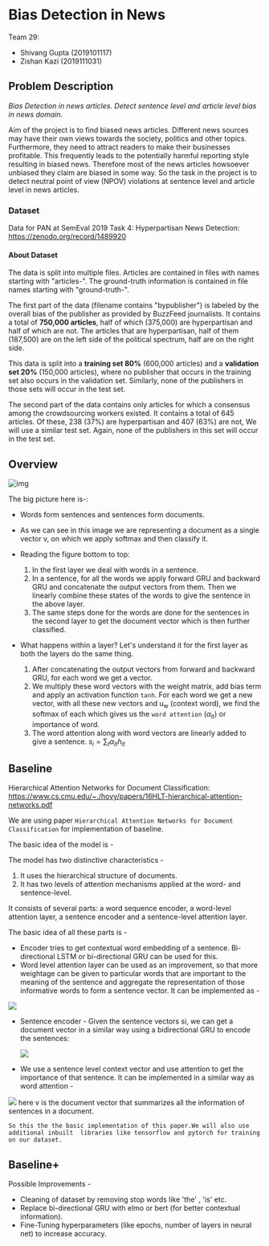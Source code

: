 # Bias Detection in News
Team 29: 
- Shivang Gupta (2019101117)
- Zishan Kazi (2019111031)

## Problem Description
*Bias Detection in news articles. Detect sentence level and article level bias in news domain.*

Aim of the project is to find biased news articles. Different news sources may have their own views towards the society, politics and other topics. Furthermore, they need to attract readers to make their businesses profitable. This frequently leads to the potentially harmful reporting style resulting in biased news. Therefore most of the news articles howsoever unbiased they claim are biased in some way. So the task in the project is to detect neutral point of view (NPOV) violations at sentence level and article level in news articles.

### Dataset
Data for PAN at SemEval 2019 Task 4: Hyperpartisan News Detection:
https://zenodo.org/record/1489920

#### About Dataset
The data is split into multiple files. Articles are contained in files with names starting with "articles-". The ground-truth information is contained in file names starting with "ground-truth-".

The first part of the data (filename contains "bypublisher") is labeled by the overall bias of the publisher as provided by BuzzFeed journalists. It contains a total of **750,000 articles**, half of which (375,000) are hyperpartisan and half of which are not. The articles that are hyperpartisan, half of them (187,500) are on the left side of the political spectrum, half are on the right side. 

This data is split into a **training set 80%** (600,000 articles) and a **validation set 20%** (150,000 articles), where no publisher that occurs in the training set also occurs in the validation set. Similarly, none of the publishers in those sets will occur in the test set.

The second part of the data contains only articles for which a consensus among the crowdsourcing workers existed. It contains a total of 645 articles. Of these, 238 (37%) are hyperpartisan and 407 (63%) are not, We will use a similar test set. Again, none of the publishers in this set will occur in the test set.

## Overview
![img](https://i.imgur.com/jj7afu7.png)
<!-- ![img](https://i.imgur.com/RPc9rs0.png) -->

The big picture here is-:
- Words form sentences and sentences form documents.

- As we can see in this image we are representing a document as a single vector v, on which we apply softmax and then classify it.
- Reading the figure bottom to top:
    1. In the first layer we deal with words in a sentence.
    2. In a sentence, for all the words we apply forward GRU and backward GRU and concatenate the output vectors from them. Then we linearly combine these states of the words to give the sentence in the above layer.
    4. The same steps done for the words are done for the sentences in the second layer to get the document vector which is then further classified.
- What happens within a layer?
    Let's understand it for the first layer as both the layers do the same thing.
    1. After concatenating the output vectors from forward and backward GRU, for each word we get a vector.
    2. We multiply these word vectors with the weight matrix, add bias term and apply an activation function `tanh`. For each word we get a new vector, with all these new vectors and u<sub>w</sub> (context word), we find the softmax of each which gives us the `word attention` ($\alpha$<sub>it</sub>) or importance of word.
    4. The word attention along with word vectors are linearly added to give a sentence.
    $s_{i} = \sum_{t}\alpha_{it}h_{it}$

## Baseline
Hierarchical Attention Networks for Document Classification:
https://www.cs.cmu.edu/~./hovy/papers/16HLT-hierarchical-attention-networks.pdf

We are using paper `Hierarchical Attention Networks for Document Classification` for implementation of baseline.

The basic idea of the model is - 

The model has two distinctive characteristics - 
1. It uses the hierarchical structure of documents.
2. It has two levels of attention mechanisms applied at the word- and sentence-level.

It consists of several parts: a word sequence encoder, a word-level attention layer, a sentence encoder and a sentence-level attention layer.

The basic idea of all these parts is - 
- Encoder tries to get contextual word embedding of a sentence. Bi-directional LSTM or bi-directional GRU can be used for this. 
- Word level attention layer can be used as an improvement, so that more weightage can be given to particular words that are important to the meaning of the sentence and aggregate the representation of those informative words to form a sentence vector. It can be implemented as - 

![](https://i.imgur.com/LvwmqqP.png)
- Sentence encoder - Given the sentence vectors si, we can get a document vector in a similar way using a bidirectional GRU to encode the sentences:

    ![](https://i.imgur.com/1wa7ctV.png)

- We use a sentence level context vector and use attention to get the importance of that sentence. It can be implemented in a similar way as word attention - 

![](https://i.imgur.com/WnNRIlt.png)
    here v is the document vector that summarizes all the information of sentences in a document. 
    
`So this the the basic implementation of this paper.We will also use additional inbuilt  libraries like tensorflow and pytorch for training on our dataset.`


## Baseline+

Possible Improvements - 
- Cleaning of dataset by removing stop words like 'the' , 'is' etc.
- Replace bi-directional GRU with elmo or bert (for better contextual information).
- Fine-Tuning hyperparameters (like epochs, number of layers in neural net) to increase accuracy. 


